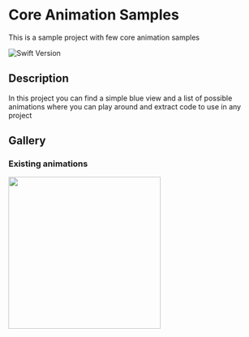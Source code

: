 # Core Animation Samples

This is a sample project with few core animation samples

![Swift Version](https://img.shields.io/badge/swift-5.10-orange.svg?style=flat-square)


## Description

In this project you can find a simple blue view and a list of possible animations where you can play around and extract code to use in any project


## Gallery

### Existing animations

<p>
  <img src="https://github.com/gabe351/CoreAnimationSamples/assets/12145021/22f2beba-5e25-4b12-94d2-193538278ad0" width=300>
</p>
